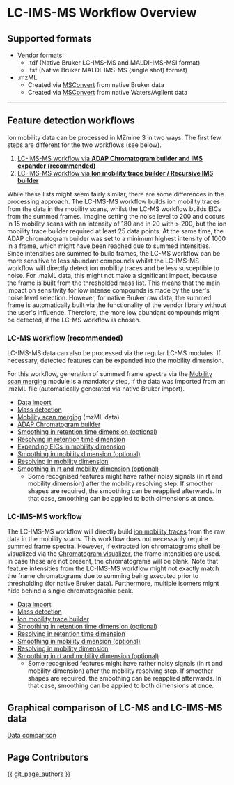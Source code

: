 # LC-IMS-MS Workflow Overview

## Supported formats

* Vendor formats:
    * .tdf (Native Bruker LC-IMS-MS and MALDI-IMS-MSI format)
    * .tsf (Native Bruker MALDI-IMS-MS (single shot) format)
* .mzML
    * Created via [MSConvert](https://proteowizard.sourceforge.io/download.html) from native Bruker
      data
    * Created via [MSConvert](https://proteowizard.sourceforge.io/download.html) from native
      Waters/Agilent data

***

## Feature detection workflows

Ion mobility data can be processed in MZmine 3 in two ways. The first few steps are different for
the two workflows (see below).

1. [LC-IMS-MS workflow via **ADAP Chromatogram builder and IMS expander** **(recommended)**](#lc-ms-workflow-recommended)
2. [LC-IMS-MS workflow via **Ion mobility trace builder / Recursive IMS builder**](#lc-ims-ms-workflow)

While these lists might seem fairly similar, there are some differences in the processing approach.
The LC-IMS-MS workflow builds ion mobility traces from the data in the mobility scans, whilst the
LC-MS workflow builds EICs from the summed frames. Imagine setting the noise level to 200 and occurs
in 15 mobility scans with an intensity of 180 and in 20 with > 200, but the ion mobility trace
builder required at least 25 data points. At the same time, the ADAP chromatogram builder was set to
a minimum highest intensity of 1000 in a frame, which might have been reached due to summed
intensities.  
Since intensities are summed to build frames, the LC-MS workflow can be more sensitive to less
abundant compounds whilst the LC-IMS-MS workflow will directly detect ion mobility traces and be
less susceptible to noise. For .mzML data, this might not make a significant impact, because the
frame is built from the thresholded mass list. This means that the main impact on sensitivity for
low intense compounds is made by the user's noise level selection. However, for native Bruker raw
data, the summed frame is automatically built via the functionality of the vendor library without
the user's influence. Therefore, the more low abundant compounds might be detected, if the LC-MS
workflow is chosen.

### LC-MS workflow (recommended)

LC-IMS-MS data can also be processed via the regular LC-MS modules. If necessary, detected features
can be expanded into the mobility dimension.

For this workflow, generation of summed frame spectra via
the [Mobility scan merging](../../module_docs/mobilityscanmerging/mobility-scan-merging.md) module is a mandatory step, if the data was
imported from an .mzML file (automatically generated via native Bruker import).
  - [Data import](../../module_docs/dataimport/data-import.md#lc-ims-ms-data)
  - [Mass detection](../../module_docs/massdetection/mass-detection.md#lc-ims-ms-data)
  - [Mobility scan merging](../../module_docs/mobilityscanmerging/mobility-scan-merging.md) (mzML data)
  - [ADAP Chromatogram builder](../../module_docs/adapchromatogrambuilder/adap-chromatogram-builder.md)
  - [Smoothing in retention time dimension (optional)](../../module_docs/smoothing/smoothing.md)
  - [Resolving in retention time dimension](../../module_docs/localminimumresolver/local-minimum-resolver.md)
  - [Expanding EICs in mobility dimension](../../module_docs/imsexpander/ims-expander.md)
  - [Smoothing  in mobility dimension (optional)](../../module_docs/smoothing/smoothing.md#mobility-dimension)
  - [Resolving in mobility dimension](../../module_docs/localminimumresolver/local-minimum-resolver.md#ion-mobility-data)
  - [Smoothing in rt and mobility dimension (optional)](../../module_docs/smoothing/smoothing.md)
    - Some recognised features might have rather noisy signals (in rt and mobility dimension) after the
mobility resolving step. If smoother shapes are required, the smoothing can be reapplied afterwards.
In that case, smoothing can be applied to both dimensions at once.

### LC-IMS-MS workflow

The LC-IMS-MS workflow will directly
build [ion mobility traces](ion-mobility-spectrometry-terminology.md#ion-mobility-trace) from the raw data in the
mobility scans. This workflow does not necessarily require summed frame spectra. However, if
extracted ion chromatograms shall be visualized via
the [Chromatogram visualizer](../../Raw-data-visualisation.md#chromatogram-plot), the frame intensities
are used. In case these are not present, the chromatograms will be blank. Note that feature
intensities from the LC-IMS-MS workflow might not exactly match the frame chromatograms due to
summing being executed prior to thresholding (for native Bruker data). Furthermore, multiple isomers
might hide behind a single chromatographic peak.
  - [Data import](../../module_docs/dataimport/data-import.md#lc-ims-ms-data)
  - [Mass detection](../../module_docs/massdetection/mass-detection.md#lc-ims-ms-data)
  - [Ion mobility trace builder](../../module_docs/ionmobilitytracebuilder/ion-mobility-trace-builder.md)
  - [Smoothing in retention time dimension (optional)](../../module_docs/smoothing/smoothing.md)
  - [Resolving in retention time dimension](../../module_docs/localminimumresolver/local-minimum-resolver.md)
  - [Smoothing  in mobility dimension (optional)](../../module_docs/smoothing/smoothing.md#mobility-dimension)
  - [Resolving in mobility dimension](../../module_docs/localminimumresolver/local-minimum-resolver.md#ion-mobility-data)
  - [Smoothing in rt and mobility dimension (optional)](../../module_docs/smoothing/smoothing.md)
    - Some recognised features might have rather noisy signals (in rt and mobility dimension) after the
mobility resolving step. If smoother shapes are required, the smoothing can be reapplied afterwards.
In that case, smoothing can be applied to both dimensions at once.


## Graphical comparison of LC-MS and LC-IMS-MS data

[Data comparison](lc-ms-and-lc-ims-ms-data-comparison.md)

## Page Contributors

{{ git_page_authors }}
